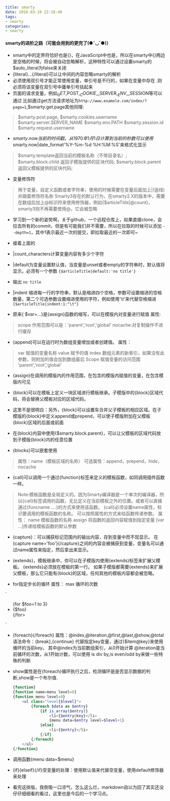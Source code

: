 ```yaml
title: smarty
date: 2016-03-10 22:18:48
tags:
- smarty
categories:
- smarty
```

#### smarty的进阶之路（可能会用到的更完了(●˘◡˘●)）

- smarty中的定界符恰好也是{}，在JavaScript中也是，所以在smarty中{}两边是空格的时候，将会被自动忽略解析，这种特性可以通过设置smarty的$auto_literal为false来关闭
- {literal}…{/literal}可以让中间的内容忽略smarty的解析
- 必须使用双引号才能正常使用变量，单引号是不行的，如果在变量中存在 .则必须将该变量在双引号中庸单引号括起来
- 页面的请求变量，例如$_GET,$POST,$_COOKIE,$_SERVER,$_ENV,$_SESSION等可以通过
比如通过get方法请求地址为`http://www.examole.com/index/?page=1`,$smarty.get.page其他同理:
>$smarty.post.page,
$smarty.cookies.username
$smarty.server.SERVER_NAME
$smarty.env.PATH
$smarty.session.id
$smarty.request.username
- $smarty.now 当前的时间戳，从1970年1月1日计算到当前的秒数可以使用$smarty.now|date_format'%Y-%m-%d %H:%M:%S'来格式化显示
> $smarty.template返回当前的模板名称（不带目录名）;
> $smarty.block.child 返回子模版提供的区块代码;
> $smarty.block.parent 返回父模板提供的区块代码;

- 变量修饰符
> 用于变量，自定义函数或者字符串，使用的时候需要在变量后面加上|(竖线)并跟着修饰符名称
Smarty3存在的默认行为，在smarty2.X的版本中，需要在数组后加上@标识符来使用修饰器，例如{$articleTitle|@count}，smarty3则不再需要使用@，它会被忽略

- 学习到一个新的姿势啊，关于github，一个远程仓库上，如果直接clone，会拉去所有的commit，但是有可能我们并不需要，所以在拉取的时候可以添加 `--depth=1`，其中1表示最近一次的提交，即拉取最近的一次即可~

* 接着上面的

* |count_characters计算变量内容有多少个字符
* |default为变量设置默认值，当变量是unset或者empty的字符串时，默认值将显示。必须有一个参数
`{$articleTitle|default:'no title'}`

* 输出
`no title`

* |indent 缩进每一行的字符串，默认是缩进四个空格，参数可设置缩进的空格数量，第二个可选参数设置缩进使用的字符，例如使用'\t'来代替空格缩进
`{$articleTitle|indent:1:"\t"}`


* 原来{ $var=…}是{assign}函数的缩写，可以在模版内对变量进行赋值
属性:
> scope 作用范围可以是：'parent','root','global'
>nocache:对复制操作不进行缓存

* {append}可以在运行时为数组变量增加或者创建值。
属性：
> var 赋值的变量名称
> value 赋予的值
> index 数组元素的新索引，如果没有此参数，则附加的值会加到数组最后
> Scope 赋值变量的访问范围 'parent','root','global'

* {assign}在调用的模版内的作用范围，在包含的模版内赋值的变量，在包含模版内可见

* {block}可以在模板上定义一块区域进行模板继承。子模版中的{block}区域代码，将会替换父模板对应的区域代码。
* 这里不是很明白：另外，{block}可以设置车合并父子模板的相应区域。在子模版的{block}中定义append或prepend，可以使子模版附加在父模板{block}区域的后面或前面

* 在{block}内容中使用{$smarty.block.parent}，可以让父模板的区域代码放到子模版{block}内的任意位置

* {blocks}可以嵌套使用
> 属性：name（模板区域的名称）
> 可选属性：append，prepend，hide，nocache

* {call}可以调用一个通过{function}标签来定义的模板函数，如同调用插件函数一样。
> Note:模板函数是全局定义的。因为Smarty编译器是一个单次的编译器，所以{call}标签调用的函数，无比定义在当前模板之外的位置。或者可以直接通过{funcname ….}的方式来使用该函数。
{call}必须设置name属性，标识要调用的模板函数的名称。
可以按照属性的方式来给函数传递参数。
属性：
> name 模板函数的名称
> assign 将函数的返回内容赋值到指定变量
> [var …]传递给模板函数的默认参数

* {capture}：可以捕获标记范围内的输出内容，存到变量中而不现显示。
在{capture name='foo'}{/capture}之间的内容会被捕获到变量，变量名可以通过name属性来指定，然后拿出来显示。

* {extends}，模板继承中，你可以在子模版内使用{extends}标签来扩展父模板。
{extends}必须放在模板的第一行。
如果子模版都需要{extends}来扩展父模板，那么它只能有{block}的区域，任何其他的模板内容都会被忽略。

* for指定步长的循环
属性： max 循环的次数

`<ul>
{for $foo=1 to 3}
	<li>{$foo}</li>
{/for>
</ul>`

* {foreach}{/foreach}
属性：@index,@iteration,@first,@last,@show,@total
语法命令：{break},{continue}
代替指定key变量，通过{$item@key}来使用循环的当前key。
其中@index为当前数组索引，从0开始计算
@iteration是当前循环的次数，从1开始计数，可以使用 is div by,is even/odd by来做一些特殊的判断

* show属性是在{foreach}循环执行之后，检测循环是是否显示数据的判断,show是一个布尔值.

	```php
	{function}
	{function name=menu level=0}
	{function menu level=0}
		<ul class="level{$level}">
			{foreach $data as $entry}
				{if is_array($entry)}
					<li>{$entry@key}</li>
					{menu data=$entry level=$level+1}
				{else}
					<li>{$entry}</li>
				{/if}
			{/foreach}
		</ul>
	{/function}
	```

* 调用函数{menu data=$menu}

* {if}{elseif}{/if}空变量的处理：使用默认值来代替空变量，使用default修饰器来处理

* 看完这排版，我倒吸一口凉气，怎么这么烂，markdown自以为回了其实还没仔仔细细看的看过，这里也是今后的一个学习点。





